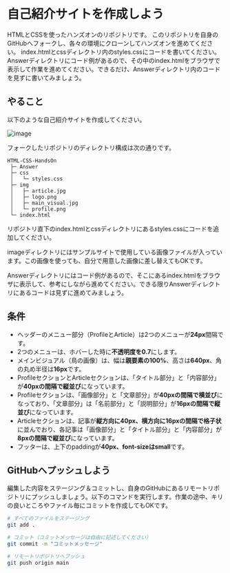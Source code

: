 # 自己紹介サイトを作成しよう
HTMLとCSSを使ったハンズオンのリポジトリです。
このリポジトリを自身のGitHubへフォークし、各々の環境にクローンしてハンズオンを進めてください。
index.htmlとcssディレクトリ内のstyles.cssにコードを書いてください。Answerディレクトリにコード例があるので、その中のindex.htmlをブラウザで表示して作業を進めてください。できるだけ、Answerディレクトリ内のコードを見ずに書いてみましょう。

## やること
以下のような自己紹介サイトを作成してください。

![image](https://github.com/user-attachments/assets/b4547e7f-db31-4217-ae90-0545df399a99)

フォークしたリポジトリのディレクトリ構成は次の通りです。

```
HTML-CSS-HandsOn
 ├─ Answer
 ├─ css
 │   └─ styles.css
 ├─ img
 │   ├─ article.jpg
 │   ├─ logo.png
 │   ├─ main_visual.jpg
 │   └─ profile.png
 └─ index.html
```

リポジトリ直下のindex.htmlとcssディレクトリにあるstyles.cssにコードを追加してください。

imageディレクトリにはサンプルサイトで使用している画像ファイルが入っています。この画像を使っても、自分で用意した画像に差し替えてもOKです。

Answerディレクトリにはコード例があるので、そこにあるindex.htmlをブラウザに表示して、参考にしながら進めてください。できる限りAnswerディレクトリにあるコードは見ずに進めてみましょう。

## 条件
- ヘッダーのメニュー部分（ProfileとArticle）は2つのメニューが**24px**間隔です。
- 2つのメニューは、ホバーした時に**不透明度を0.7**にします。
- メインビジュアル（鳥の画像）は、幅は**親要素の100%**、高さは**640px**、角の丸め半径は**16px**です。
- ProfileセクションとArticleセクションは、「タイトル部分」と「内容部分」が**40pxの間隔で縦並び**になっています。
- Profileセクションは、「画像部分」と「文章部分」が**40pxの間隔で横並び**になっており、「文章部分」は「名前部分」と「説明部分」が**16pxの間隔で縦並び**になっています。
- Articleセクションは、記事が**縦方向に40px、**横方向に**16pxの間隔で格子状**に並んでおり、各記事は「画像部分」と「タイトル部分」と「内容部分」が**8pxの間隔で縦並び**になっています。
- フッターは、上下のpaddingが**40px、**font-sizeは**small**です。

## GitHubへプッシュしよう
編集した内容をステージング＆コミットし、自身のGitHubにあるリモートリポジトリにプッシュしましょう。以下のコマンドを実行します。作業の途中、キリの良いところやファイル毎にコミットを作成してもOKです。

```bash
# すべてのファイルをステージング
git add .

# コミット（コミットメッセージは自由に記述してください）
git commit -m "コミットメッセージ"

# リモートリポジトリへプッシュ
git push origin main
```